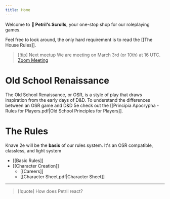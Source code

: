 ```yaml
---
title: Home
---
```

Welcome to **📜 Petril's Scrolls**, your one-stop shop for our roleplaying games. 

Feel free to look around, the only hard requirement is to read the [[The House Rules]].
>[!tip] Next meetup
>We are meeting on March 3rd (or 10th) at 16 UTC. [Zoom Meeting](http://bit.ly/3HSOWjN)
# Old School Renaissance
The Old School Renaissance, or OSR, is a style of play that draws inspiration from the early days of D&D. To understand the differences between an OSR game and D&D 5e check out the [[Principia Apocrypha - Rules for Players.pdf|Old School Principles for Players]].
# The Rules
Knave 2e will be the **basis** of our rules system. It's an OSR compatible, classless, and light  system
- [[Basic Rules]]
- [[Character Creation]]
	- [[Careers]]
	- [[Character Sheet.pdf|Character Sheet]]
---
>[!quote]
> How does Petril react?

